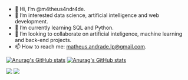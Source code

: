 - 👋 Hi, I’m @m4theus4ndr4de.
- 👀 I’m interested data science, artificial intelligence and web development.
- 🌱 I’m currently learning SQL and Python.
- 💞️ I’m looking to collaborate on artificial inteligence, machine learning and back-end projects.
- 📫 How to reach me: matheus.andrade.lp@gmail.com.

<!---
MatheusANAndrade/MatheusANAndrade is a ✨ special ✨ repository because its `README.md` (this file) appears on your GitHub profile.
You can click the Preview link to take a look at your changes.
--->

[![Anurag's GitHub stats](https://github-readme-stats.vercel.app/api/top-langs/?username=m4theus4ndr4de&layout=compact&langs_count=10&count_private=true&show_icons=true)](https://github.com/anuraghazra/github-readme-stats)
[![Anurag's GitHub stats](https://github-readme-stats.vercel.app/api?username=m4theus4ndr4de&count_private=true&show_icons=true)](https://github.com/anuraghazra/github-readme-stats)

<div> 
  <a href = "mailto:matheus.andrade.lp@gmail.com"><img src="https://img.shields.io/badge/-Gmail-%23333?style=for-the-badge&logo=gmail&logoColor=white" target="_blank"></a>
  <a href="https://www.linkedin.com/in/matheus-andrade-ds/" target="_blank"><img src="https://img.shields.io/badge/-LinkedIn-%230077B5?style=for-the-badge&logo=linkedin&logoColor=white" target="_blank"></a> 
</div>
